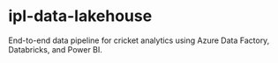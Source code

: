 # ipl-data-lakehouse
End-to-end data pipeline for cricket analytics using Azure Data Factory, Databricks, and Power BI.
